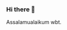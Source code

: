 ### Hi there 👋
Assalamualaikum wbt.

<!--
**hazimmm/hazimmm** is a ✨ _special_ ✨ repository because its `README.md` (this file) appears on your GitHub profile.

- 🔭 I’m currently working on the right path
- 🌱 I’m currently learning how to be a vood Muslim
- 👯 I’m looking to collaborate on building our paradise. jk
- 🤔 I’m looking for help with my way of drinking
- 💬 Ask me about nothing
- 📫 How to reach me: imranhazim35@gmail.com
- 😄 Pronouns: Boss
- ⚡ Fun fact: i love smiling
-->
